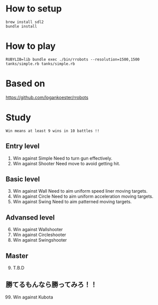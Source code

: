 # How to setup
```
brew install sdl2
bundle install
```

# How to play
```
RUBYLIB=lib bundle exec ./bin/rrobots --resolution=1500,1500 tanks/simple.rb tanks/simple.rb
```

# Based on
https://github.com/logankoester/rrobots

# Study
`Win means at least 9 wins in 10 battles !!`

## Entry level
1. Win against Simple
   Need to turn gun effectively.
2. Win against Shooter
   Need move to avoid getting hit.

## Basic level
3. Win against Wall
   Need to aim uniform speed liner moving targets.
4. Win against Circle
   Need to aim uniform acceleration moving targets.
5. Win against Swing
   Need to aim patterned moving targets.

## Advansed level
6. Win against Wallshooter
7. Win against Circleshooter
8. Win against Swingshooter

## Master
9. T.B.D



## 勝てるもんなら勝ってみろ！！
99. Win against Kubota
